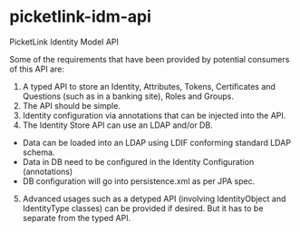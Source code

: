 picketlink-idm-api
==================

PicketLink Identity Model API


Some of the requirements that have been provided by potential consumers of this API are:

1) A typed API to store an Identity, Attributes, Tokens, Certificates and Questions (such as in a banking site), Roles and Groups.
2) The API should be simple.
3) Identity configuration via annotations that can be injected into the API.
4) The Identity Store API can use an LDAP and/or DB. 
  - Data can be loaded into an LDAP using LDIF conforming standard LDAP schema.
  - Data in DB need to be configured in the Identity Configuration (annotations)
  - DB configuration will go into persistence.xml as per JPA spec. 
5) Advanced usages such as a detyped API (involving IdentityObject and IdentityType classes) can be provided if desired. But it has to be separate from the typed API.
